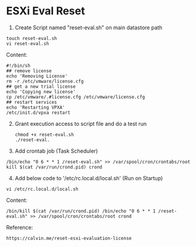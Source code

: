 # ESXi Eval Reset

1. Create Script named "reset-eval.sh" on main datastore path

```shell
touch reset-eval.sh
vi reset-eval.sh
```

Content:

```
#!/bin/sh
## remove license
echo 'Removing License'
rm -r /etc/vmware/license.cfg
## get a new trial license
echo 'Copying new license'
cp /etc/vmware/.#license.cfg /etc/vmware/license.cfg
## restart services
echo 'Restarting VPXA'
/etc/init.d/vpxa restart
```

2. Grant execution access to script file and do a test run

   ```shell
   chmod +x reset-eval.sh
   ./reset-eval.
   ```

3. Add crontab job (Task Scheduler)

```shell
/bin/echo "0 6 * * 1 /reset-eval.sh" >> /var/spool/cron/crontabs/root kill $(cat /var/run/crond.pid) crond
```

4. Add below code to '/etc/rc.local.d/local.sh'  (Run on Startup)

```shell
vi /etc/rc.local.d/local.sh
```

Content:

```
/bin/kill $(cat /var/run/crond.pid) /bin/echo "0 6 * * 1 /reset-eval.sh" >> /var/spool/cron/crontabs/root crond
```

Reference:

```
https://calvin.me/reset-esxi-evaluation-license
```

